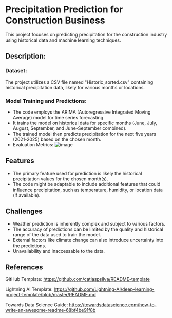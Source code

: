 
# Precipitation Prediction for Construction Business

This project focuses on predicting precipitation for the construction industry using historical data and machine learning techniques.

## Description:
### Dataset: 
The project utilizes a CSV file named "Historic_sorted.csv" containing historical precipitation data, likely for various months or locations.
### Model Training and Predictions:

- The code employs the ARIMA (Autoregressive Integrated Moving Average) model for time series forecasting.
- It trains the model on historical data for specific months (June, July, August, September, and June-September combined).
- The trained model then predicts precipitation for the next five years (2021-2025) based on the chosen month.
- Evaluation Metrics:
![image](https://github.com/user-attachments/assets/0cabf10b-7cbf-43de-9f24-5e80dbb02e5a)


## Features

- The primary feature used for prediction is likely the historical precipitation values for the chosen month(s).
- The code might be adaptable to include additional features that could influence precipitation, such as temperature, humidity, or location data (if available).


## Challenges
- Weather prediction is inherently complex and subject to various factors.
- The accuracy of predictions can be limited by the quality and historical range of the data used to train the model.
- External factors like climate change can also introduce uncertainty into the predictions.
- Unavailability and inaccessable to the data.
## References

GitHub Template: https://github.com/catiaspsilva/README-template

Lightning AI Template: https://github.com/Lightning-AI/deep-learning-project-template/blob/master/README.md

Towards Data Science Guide: https://towardsdatascience.com/how-to-write-an-awesome-readme-68bf4be91f8b
